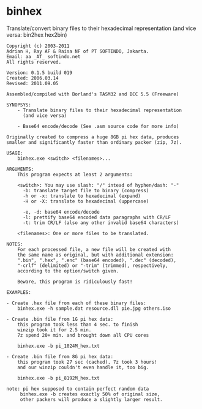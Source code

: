 # binhex

Translate/convert binary files to their hexadecimal representation (and vice versa: bin2hex hex2bin)

    Copyright (c) 2003-2011
    Adrian H, Ray AF & Raisa NF of PT SOFTINDO, Jakarta.
    Email: aa _AT_ softindo.net
    All rights reserved.

    Version: 0.1.5 build 019
    Created: 2006.03.14
    Revised: 2011.09.05

    Assembled/compiled with Borland's TASM32 and BCC 5.5 (Freeware)

    SYNOPSYS:
        - Translate binary files to their hexadecimal representation
          (and vice versa)

        - Base64 encode/decode (See .asm source code for more info)

    Originally created to compress a huge 8GB pi hex data, produces
    smaller and significantly faster than ordinary packer (zip, 7z).

    USAGE:
        binhex.exe <switch> <filenames>...

    ARGUMENTS:
        This program expects at least 2 arguments:

        <switch>: You may use slash: "/" intead of hyphen/dash: "-"
          -b: translate target file to binary (compress)
          -h or -x: translate to hexadecimal (expand)
          -H or -X: translate to hexadecimal (uppercase)

          -e, -d: base64 encode/decode
          -l: prettify base64 encoded data paragraphs with CR/LF
          -t: trim CR/LF (also any other invalid base64 characters)

        <filenames>: One or more files to be translated.

    NOTES:
        For each processed file, a new file will be created with
        the same name as original, but with additional extension:
        ".bin", ".hex", ".enc" (base64 encoded), ".dec" (decoded),
        "-crlf" (delimited) or "-trim" (trimmed), respectively,
        according to the option/switch given.

        Beware, this program is ridiculously fast!

    EXAMPLES:
    
    - Create .hex file from each of these binary files:
        binhex.exe -h sample.dat resource.dll pie.jpg others.iso

    - Create .bin file from 1G pi hex data:
        this program took less than 4 sec. to finish
        winzip took it for 2.5 min.
        7z spend 20+ min. and brought down all CPU cores

        binhex.exe -b pi_1024M_hex.txt

    - Create .bin file from 8G pi hex data:
        this program took 27 sec (cached), 7z took 3 hours!
        and our winzip couldn't even handle it, too big.

        binhex.exe -b pi_8192M_hex.txt

    note: pi hex supposed to contain perfect random data
         binhex.exe -b creates exactly 50% of original size,
         other packers will produce a slightly larger result.
